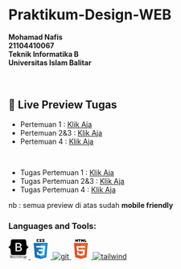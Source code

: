 # Praktikum-Design-WEB


<b>
    Mohamad Nafis<br>
    21104410067<br>
    Teknik Informatika B<br>
    Universitas Islam Balitar<br>
</b>
<br><br>

 ## 🔗 Live Preview Tugas

- Pertemuan 1   : [Klik Aja](https://codepen.io/collection/oEpPma)
- Pertemuan 2&3 : [Klik Aja](https://codepen.io/collection/PYZdLq)
- Pertemuan 4   : [Klik Aja](https://codepen.io/collection/rxpqvz)

<br>

- Tugas Pertemuan 1   : [Klik Aja](https://github.com/NafMn/bocchi_the_rock_html_only)
- Tugas Pertemuan 2&3 : [Klik Aja](https://github.com/NafMn/Bocchi-the-rock-x-Bootstrap)
- Tugas Pertemuan 4   : [Klik Aja](https://nafmn.github.io/bocchi-frame-form/)

 nb : semua preview di atas sudah <b>mobile friendly</b>

 
 

<h3 align="left">Languages and Tools:</h3>
<p align="left"> <a href="https://getbootstrap.com" target="_blank" rel="noreferrer"> <img src="https://raw.githubusercontent.com/devicons/devicon/master/icons/bootstrap/bootstrap-plain-wordmark.svg" alt="bootstrap" width="40" height="40"/> </a> <a href="https://www.w3schools.com/css/" target="_blank" rel="noreferrer"> <img src="https://raw.githubusercontent.com/devicons/devicon/master/icons/css3/css3-original-wordmark.svg" alt="css3" width="40" height="40"/> </a> <a href="https://git-scm.com/" target="_blank" rel="noreferrer"> <img src="https://www.vectorlogo.zone/logos/git-scm/git-scm-icon.svg" alt="git" width="40" height="40"/> </a> <a href="https://www.w3.org/html/" target="_blank" rel="noreferrer"> <img src="https://raw.githubusercontent.com/devicons/devicon/master/icons/html5/html5-original-wordmark.svg" alt="html5" width="40" height="40"/> </a> <a href="https://tailwindcss.com/" target="_blank" rel="noreferrer"> <img src="https://www.vectorlogo.zone/logos/tailwindcss/tailwindcss-icon.svg" alt="tailwind" width="40" height="40"/> </a> </p>

